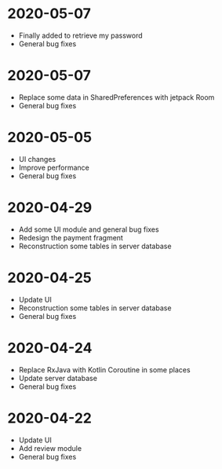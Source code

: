 # 2020-05-07
* Finally added to retrieve my password
* General bug fixes
# 2020-05-07
* Replace some data in SharedPreferences with jetpack Room
* General bug fixes
# 2020-05-05
* UI changes
* Improve performance
* General bug fixes
# 2020-04-29
* Add some UI module and general bug fixes
* Redesign the payment fragment
* Reconstruction some tables in server database
# 2020-04-25
* Update UI
* Reconstruction some tables in server database
* General bug fixes
# 2020-04-24
* Replace RxJava with Kotlin Coroutine in some places
* Update server database
* General bug fixes
# 2020-04-22
* Update UI
* Add review module
* General bug fixes
